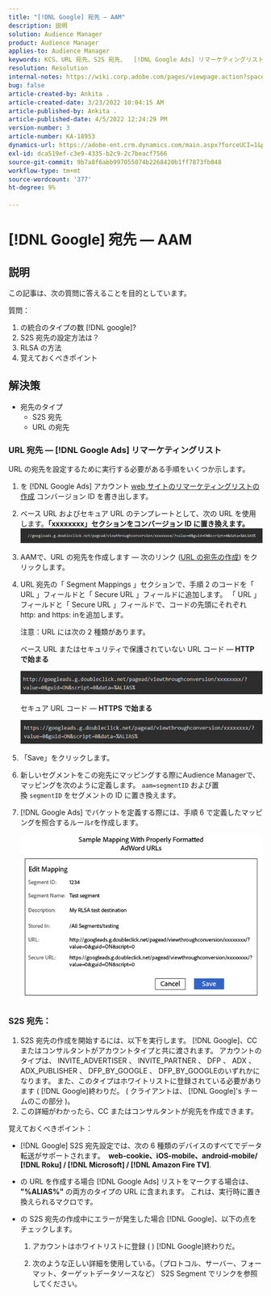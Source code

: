 ```yaml
---
title: "[!DNL Google] 宛先 — AAM"
description: 説明
solution: Audience Manager
product: Audience Manager
applies-to: Audience Manager
keywords: KCS、URL 宛先、S2S 宛先、  [!DNL Google Ads] リマーケティングリスト
resolution: Resolution
internal-notes: https://wiki.corp.adobe.com/pages/viewpage.action?spaceKey=MCPI&title=Google+-+AAM+Destination
bug: false
article-created-by: Ankita .
article-created-date: 3/23/2022 10:04:15 AM
article-published-by: Ankita .
article-published-date: 4/5/2022 12:24:29 PM
version-number: 3
article-number: KA-18953
dynamics-url: https://adobe-ent.crm.dynamics.com/main.aspx?forceUCI=1&pagetype=entityrecord&etn=knowledgearticle&id=70af1f97-90aa-ec11-983f-000d3a349120
exl-id: dca519ef-c3e9-4335-b2c9-2c7beacf7566
source-git-commit: 9b7a8f6abb997055074b2268420b1ff7873fb048
workflow-type: tm+mt
source-wordcount: '377'
ht-degree: 9%

---
```


# [!DNL Google] 宛先 — AAM

## 説明

この記事は、次の質問に答えることを目的としています。

質問：

1. の統合のタイプの数 [!DNL google]?
1. S2S 宛先の設定方法は？
1. RLSA の方法
1. 覚えておくべきポイント

## 解決策

- 宛先のタイプ
   - S2S 宛先
   - URL の宛先

### URL 宛先 — [!DNL Google Ads] リマーケティングリスト

URL の宛先を設定するために実行する必要がある手順をいくつか示します。

1. を [!DNL Google Ads] アカウント [web サイトのリマーケティングリストの作成](https://support.google.com/adwords/answer/2454064?hl=ja) コンバージョン ID を書き出します。

1. ベース URL およびセキュア URL のテンプレートとして、次の URL を使用します。<b>「xxxxxxxx」セクションをコンバージョン ID に置き換えます。</b>![](assets/d548e9c4-67aa-ec11-983f-000d3a349120.png)

1. AAMで、URL の宛先を作成します — 次のリンク ([URL の宛先の作成](https://experienceleague.adobe.com/docs/audience-manager/user-guide/features/destinations/custom-destinations/create-url-destination.html?lang=en)) をクリックします。

1. URL 宛先の「 Segment Mappings 」セクションで、手順 2 のコードを「 URL 」フィールドと「 Secure URL 」フィールドに追加します。 「 URL 」フィールドと「 Secure URL 」フィールドで、コードの先頭にそれぞれhttp: and https: inを追加します。

   注意：URL には次の 2 種類があります。

   ベース URL またはセキュリティで保護されていない URL コード —<b> HTTP で始まる</b>

   ![](assets/d73cf7d9-69aa-ec11-983f-000d3a349523.png)

   セキュア URL コード — <b>HTTPS で始まる</b>

   ![](assets/141662e3-69aa-ec11-983f-000d3a349523.png)

1. 「Save」をクリックします。

1. 新しいセグメントをこの宛先にマッピングする際にAudience Managerで、マッピングを次のように定義します。 `aam=segmentID` および置換 `segmentID` をセグメントの ID に置き換えます。

1. [!DNL Google Ads] でバケットを定義する際には、手順 6 で定義したマッピングを照合するルールrを作成します。

   ![](assets/64abac91-6aaa-ec11-983f-000d3a349523.png)

### S2S 宛先：

1. S2S 宛先の作成を開始するには、以下を実行します。 [!DNL Google]、CC またはコンサルタントがアカウントタイプと共に渡されます。 アカウントのタイプは、 INVITE_ADVERTISER 、 INVITE_PARTNER 、 DFP 、 ADX 、 ADX_PUBLISHER 、 DFP_BY_GOOGLE 、 DFP_BY_GOOGLEのいずれかになります。 また、このタイプはホワイトリストに登録されている必要があります ( [!DNL Google]終わりだ。 ( クライアントは、 [!DNL Google]&#39;s チームのこの部分 )。
1. この詳細がわかったら、CC またはコンサルタントが宛先を作成できます。

覚えておくべきポイント：

- [!DNL Google] S2S 宛先設定では、次の 6 種類のデバイスのすべてでデータ転送がサポートされます。  <b>web-cookie、iOS-mobile、android-mobile/ [!DNL Roku] / [!DNL Microsoft] / [!DNL Amazon Fire TV]</b>.

- の URL を作成する場合 [!DNL Google Ads] リストをマークする場合は、 <b>&quot;%ALIAS%&quot;</b> の両方のタイプの URL に含まれます。 これは、実行時に置き換えられるマクロです。

- の S2S 宛先の作成中にエラーが発生した場合 [!DNL Google]、以下の点をチェックします。

   1. アカウントはホワイトリストに登録 ( ) [!DNL Google]終わりだ。

   1. 次のような正しい詳細を使用している。（プロトコル、サーバー、フォーマット、ターゲットデータソースなど） S2S Segment でリンクを参照してください。
